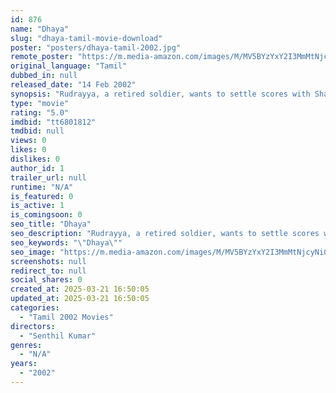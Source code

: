 ```yaml
---
id: 876
name: "Dhaya"
slug: "dhaya-tamil-movie-download"
poster: "posters/dhaya-tamil-2002.jpg"
remote_poster: "https://m.media-amazon.com/images/M/MV5BYzYxY2I3MmMtNjcyNi00ZDVkLWE3NDgtOTM3MmNjYThkNDU0XkEyXkFqcGdeQXVyMjA4OTI5NDQ@._V1_SX300.jpg"
original_language: "Tamil"
dubbed_in: null
released_date: "14 Feb 2002"
synopsis: "Rudrayya, a retired soldier, wants to settle scores with Sharada Amma, a woman who runs an orphanage. He hires Dhaya who disguises himself as Sharada Amma's driver while planning her downfall."
type: "movie"
rating: "5.0"
imdbid: "tt6801812"
tmdbid: null
views: 0
likes: 0
dislikes: 0
author_id: 1
trailer_url: null
runtime: "N/A"
is_featured: 0
is_active: 1
is_comingsoon: 0
seo_title: "Dhaya"
seo_description: "Rudrayya, a retired soldier, wants to settle scores with Sharada Amma, a woman who runs an orphanage. He hires Dhaya who disguises himself as Sharada Amma's driver while planning her downfall."
seo_keywords: "\"Dhaya\""
seo_image: "https://m.media-amazon.com/images/M/MV5BYzYxY2I3MmMtNjcyNi00ZDVkLWE3NDgtOTM3MmNjYThkNDU0XkEyXkFqcGdeQXVyMjA4OTI5NDQ@._V1_SX300.jpg"
screenshots: null
redirect_to: null
social_shares: 0
created_at: 2025-03-21 16:50:05
updated_at: 2025-03-21 16:50:05
categories:
  - "Tamil 2002 Movies"
directors:
  - "Senthil Kumar"
genres:
  - "N/A"
years:
  - "2002"
---
```

